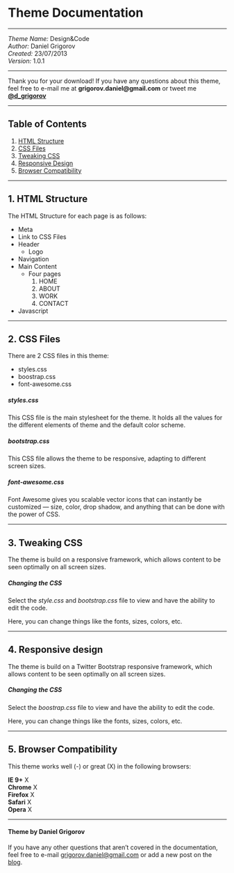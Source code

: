<h1>Theme Documentation</h1>

<hr />

<p><em>Theme Name:</em> Design&Code<br/>
<em>Author:</em> Daniel Grigorov<br/>
<em>Created:</em> 23/07/2013<br/>
<em>Version:</em> 1.0.1</p>

<hr />

<p>Thank you for your download! If you have any questions about this theme, feel free to e-mail me at <strong>grigorov.daniel@gmail.com</strong> or tweet me <strong><a href="https://twitter.com/d_grigorov">@d_grigorov</a></strong></p>

<hr />

<h2>Table of Contents</h2>

<ol class="contents">
<li class="html"><a href="#html">HTML Structure</a></li>
<li class="css"><a href="#css">CSS Files</a></li>
<li class="tweaking"><a href="#tweaking">Tweaking CSS</a></li>
<li class="responsive"><a href="#responsive">Responsive Design</a></li>
<li class="browser"><a href="#browser">Browser Compatibility</a></li>
</ol>


<hr />

<h2 id="html">1. HTML Structure</h2>

<p>The HTML Structure for each page is as follows:</p>

<ul>
<li>Meta</li>
<li>Link to CSS Files</li>
<li>Header

<ul>
<li>Logo</li>
</ul>
</li>
<li>Navigation</li>
<li>Main Content

<ul>
<li>Four pages
<ol>
    <li>HOME</li>
    <li>ABOUT</li>
    <li>WORK</li>
    <li>CONTACT</li>
</ol>
</li>
</ul>
</li>
<li>Javascript</li>
</ul>


<hr />

<h2 id="css">2. CSS Files</h2>

<p>There are 2 CSS files in this theme:</p>

<ul>
<li>styles.css</li>
<li>boostrap.css</li>
<li>font-awesome.css</li>
</ul>


<h5>styles.css</h5>

<p>This CSS file is the main stylesheet for the theme. It holds all the values for the different elements of theme and the default color scheme.</p>

<h5>bootstrap.css</h5>

<p>This CSS file allows the theme to be responsive, adapting to different screen sizes.</p>

<h5>font-awesome.css</h5>

<p>Font Awesome gives you scalable vector icons that can instantly be customized — size, color, drop shadow, and anything that can be done with the power of CSS.</p>

<hr />

<h2 id="tweaking">3. Tweaking CSS</h2>

<p>The theme is build on a responsive framework, which allows content to be seen optimally on all screen sizes.</p>

<h5>Changing the CSS</h5>

<p> Select the <em>style.css</em> and <em>bootstrap.css</em> file to view and have the ability to edit the code.</p>

<p>Here, you can change things like the fonts, sizes, colors, etc.</p>

<hr />

<h2 id="responsive">4. Responsive design</h2>

<p>The theme is build on a Twitter Bootstrap responsive framework, which allows content to be seen optimally on all screen sizes.</p>

<h5>Changing the CSS</h5>

<p> Select the <em>boostrap.css</em> file to view and have the ability to edit the code.</p>

<p>Here, you can change things like the fonts, sizes, colors, etc.</p>

<hr />

<h2 id="browser">5. Browser Compatibility</h2>

<p>This theme works well (-) or great (X) in the following browsers:</p>

<strong>IE 9+</strong> X<br/>
<strong>Chrome</strong> X<br/>
<strong>Firefox</strong> X<br/>
<strong>Safari</strong> X<br/>
<strong>Opera</strong> X</p>

<hr />

<h4>Theme by Daniel Grigorov</h4>

<p>If you have any other questions that aren&rsquo;t covered in the documentation, feel free to e-mail <a href="mailto:grigorov.daniel@gmail.com">grigorov.daniel@gmail.com</a> or add a new post on the <a href="http://grigorovtuts.wordpress.com/" title="visit the blog">blog</a>.</p>
